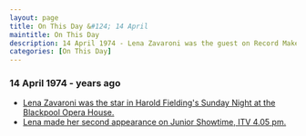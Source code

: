 ```yaml
---
layout: page
title: On This Day &#124; 14 April
maintitle: On This Day
description: 14 April 1974 - Lena Zavaroni was the guest on Record Makers.
categories: [On This Day]
---
```


### 14 April 1974 - <span id="age"></span> years ago
* [Lena Zavaroni was the star in Harold Fielding's Sunday Night at the Blackpool Opera House.](/theatre/harold%20fielding/blackpool%20opera%20house/1974/04/14/harold-fieldings-sunday-night-at-the-blackpool-opera-house.html)
* [Lena made her second appearance on Junior Showtime, ITV 4.05 pm.](/yorkshire%20television/1974/04/14/junior-showtime.html)

<!-- Script for calculating number of years ago -->
<script>
var dob = '19740414';
var year = Number(dob.substr(0, 4));
var month = Number(dob.substr(4, 2)) - 1;
var day = Number(dob.substr(6, 2));
var today = new Date();
var age = today.getFullYear() - year;
if (today.getMonth() < month || (today.getMonth() == month && today.getDate() < day)) {
  age--;
}
document.getElementById("age").innerHTML=age;
</script>

